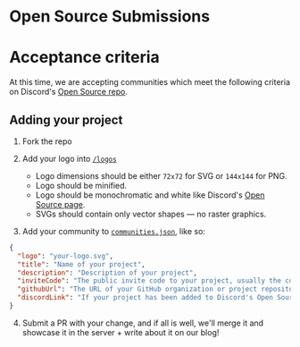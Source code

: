 # Open Source Submissions

# Acceptance criteria

At this time, we are accepting communities which meet the following criteria on Discord's [Open Source repo](https://github.com/discord/discord-open-source/blob/master/README.md).

## Adding your project

1. Fork the repo
2.  Add your logo into [`/logos`](https://github.com/discordapp/discord-open-source/tree/master/logos)

    * Logo dimensions should be either `72x72` for SVG or `144x144` for PNG.
    * Logo should be minified.
    * Logo should be monochromatic and white like Discord's [Open Source page](https://discord.com/open-source).
    * SVGs should contain only vector shapes — no raster graphics.

3.  Add your community to [`communities.json`](https://github.com/OpenSource-It1/open-source/blob/master/communities.json), like so:

```json
{
  "logo": "your-logo.svg",
  "title": "Name of your project",
  "description": "Description of your project",
  "inviteCode": "The public invite code to your project, usually the code after https://discord.gg/",
  "githubUrl": "The URL of your GitHub organization or project repository.",
  "discordLink": "If your project has been added to Discord's Open Source repo, send the PR here."
}
```

4.  Submit a PR with your change, and if all is well, we'll merge it and showcase it in the server + write about it on our blog!
